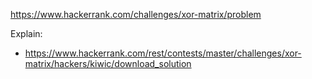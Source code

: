 https://www.hackerrank.com/challenges/xor-matrix/problem

Explain:

- https://www.hackerrank.com/rest/contests/master/challenges/xor-matrix/hackers/kiwic/download_solution
